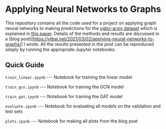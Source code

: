 # Applying Neural Networks to Graphs

This repository contains all the code used for a project on applying graph neural networks to making predictions for the [ogbn-arxiv dataset](https://ogb.stanford.edu/) which is explained in [this paper](https://arxiv.org/abs/2005.00687). Details of the methods and results are discussed in a (blog post)[https://ytbai.net/2021/03/02/applying-neural-networks-to-graphs/] I wrote. All the results presented in the post can be reproduced simply by running the appropriate Jupyter notebooks.

## Quick Guide

```train_linear.ipynb``` --- Notebook for training the linear model

```train_gcn.ipynb``` --- Notebook for training the GCN model

```train_gat.ipynb``` --- Notebook for training the GAT model

```evaluate.ipynb``` --- Notebook for evaluating all models on the validation and test sets

```plots.ipynb``` --- Notebook for making all plots from the blog post

